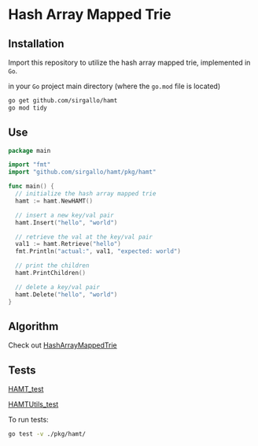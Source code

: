 # Hash Array Mapped Trie


## Installation

Import this repository to utilize the hash array mapped trie, implemented in `Go`.

in your `Go` project main directory (where the `go.mod` file is located)
```bash
go get github.com/sirgallo/hamt
go mod tidy
```


## Use

```go
package main

import "fmt"
import "github.com/sirgallo/hamt/pkg/hamt"

func main() {
  // initialize the hash array mapped trie
  hamt := hamt.NewHAMT()

  // insert a new key/val pair
  hamt.Insert("hello", "world")

  // retrieve the val at the key/val pair
  val1 := hamt.Retrieve("hello")
  fmt.Println("actual:", val1, "expected: world")

  // print the children
  hamt.PrintChildren()

  // delete a key/val pair
  hamt.Delete("hello", "world")
}
```


## Algorithm

Check out [HashArrayMappedTrie](./docs/HashArrayMappedTrie.md)


## Tests

[HAMT_test](./pkg/hamt/HAMT_test.go)

[HAMTUtils_test](./pkg/hamt/HAMTUtils_test.go)

To run tests:
```bash
go test -v ./pkg/hamt/
```